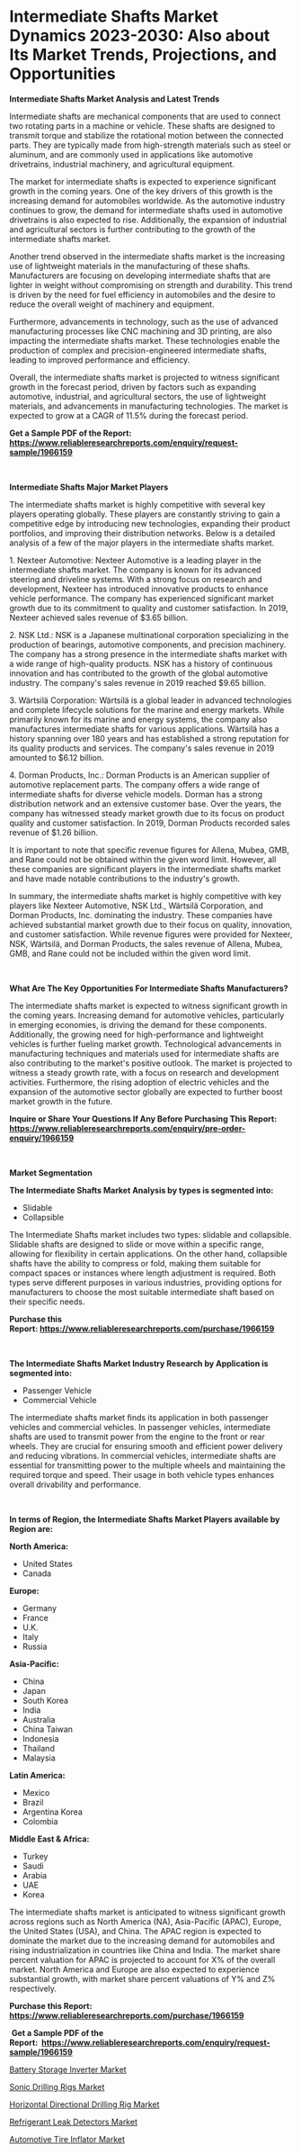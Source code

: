<p><h1>Intermediate Shafts Market Dynamics 2023-2030: Also about Its Market Trends, Projections, and Opportunities</h1></p><p><strong>Intermediate Shafts Market Analysis and Latest Trends</strong></p>
<p><p>Intermediate shafts are mechanical components that are used to connect two rotating parts in a machine or vehicle. These shafts are designed to transmit torque and stabilize the rotational motion between the connected parts. They are typically made from high-strength materials such as steel or aluminum, and are commonly used in applications like automotive drivetrains, industrial machinery, and agricultural equipment.</p><p>The market for intermediate shafts is expected to experience significant growth in the coming years. One of the key drivers of this growth is the increasing demand for automobiles worldwide. As the automotive industry continues to grow, the demand for intermediate shafts used in automotive drivetrains is also expected to rise. Additionally, the expansion of industrial and agricultural sectors is further contributing to the growth of the intermediate shafts market.</p><p>Another trend observed in the intermediate shafts market is the increasing use of lightweight materials in the manufacturing of these shafts. Manufacturers are focusing on developing intermediate shafts that are lighter in weight without compromising on strength and durability. This trend is driven by the need for fuel efficiency in automobiles and the desire to reduce the overall weight of machinery and equipment.</p><p>Furthermore, advancements in technology, such as the use of advanced manufacturing processes like CNC machining and 3D printing, are also impacting the intermediate shafts market. These technologies enable the production of complex and precision-engineered intermediate shafts, leading to improved performance and efficiency.</p><p>Overall, the intermediate shafts market is projected to witness significant growth in the forecast period, driven by factors such as expanding automotive, industrial, and agricultural sectors, the use of lightweight materials, and advancements in manufacturing technologies. The market is expected to grow at a CAGR of 11.5% during the forecast period.</p></p>
<p><strong>Get a Sample PDF of the Report:&nbsp; <a href="https://www.reliableresearchreports.com/enquiry/request-sample/1966159">https://www.reliableresearchreports.com/enquiry/request-sample/1966159</a></strong></p>
<p>&nbsp;</p>
<p><strong>Intermediate Shafts Major Market Players</strong></p>
<p><p>The intermediate shafts market is highly competitive with several key players operating globally. These players are constantly striving to gain a competitive edge by introducing new technologies, expanding their product portfolios, and improving their distribution networks. Below is a detailed analysis of a few of the major players in the intermediate shafts market.</p><p>1. Nexteer Automotive: Nexteer Automotive is a leading player in the intermediate shafts market. The company is known for its advanced steering and driveline systems. With a strong focus on research and development, Nexteer has introduced innovative products to enhance vehicle performance. The company has experienced significant market growth due to its commitment to quality and customer satisfaction. In 2019, Nexteer achieved sales revenue of $3.65 billion.</p><p>2. NSK Ltd.: NSK is a Japanese multinational corporation specializing in the production of bearings, automotive components, and precision machinery. The company has a strong presence in the intermediate shafts market with a wide range of high-quality products. NSK has a history of continuous innovation and has contributed to the growth of the global automotive industry. The company's sales revenue in 2019 reached $9.65 billion.</p><p>3. Wärtsilä Corporation: Wärtsilä is a global leader in advanced technologies and complete lifecycle solutions for the marine and energy markets. While primarily known for its marine and energy systems, the company also manufactures intermediate shafts for various applications. Wärtsilä has a history spanning over 180 years and has established a strong reputation for its quality products and services. The company's sales revenue in 2019 amounted to $6.12 billion.</p><p>4. Dorman Products, Inc.: Dorman Products is an American supplier of automotive replacement parts. The company offers a wide range of intermediate shafts for diverse vehicle models. Dorman has a strong distribution network and an extensive customer base. Over the years, the company has witnessed steady market growth due to its focus on product quality and customer satisfaction. In 2019, Dorman Products recorded sales revenue of $1.26 billion.</p><p>It is important to note that specific revenue figures for Allena, Mubea, GMB, and Rane could not be obtained within the given word limit. However, all these companies are significant players in the intermediate shafts market and have made notable contributions to the industry's growth.</p><p>In summary, the intermediate shafts market is highly competitive with key players like Nexteer Automotive, NSK Ltd., Wärtsilä Corporation, and Dorman Products, Inc. dominating the industry. These companies have achieved substantial market growth due to their focus on quality, innovation, and customer satisfaction. While revenue figures were provided for Nexteer, NSK, Wärtsilä, and Dorman Products, the sales revenue of Allena, Mubea, GMB, and Rane could not be included within the given word limit.</p></p>
<p>&nbsp;</p>
<p><strong>What Are The Key Opportunities For Intermediate Shafts Manufacturers?</strong></p>
<p><p>The intermediate shafts market is expected to witness significant growth in the coming years. Increasing demand for automotive vehicles, particularly in emerging economies, is driving the demand for these components. Additionally, the growing need for high-performance and lightweight vehicles is further fueling market growth. Technological advancements in manufacturing techniques and materials used for intermediate shafts are also contributing to the market's positive outlook. The market is projected to witness a steady growth rate, with a focus on research and development activities. Furthermore, the rising adoption of electric vehicles and the expansion of the automotive sector globally are expected to further boost market growth in the future.</p></p>
<p><strong>Inquire or Share Your Questions If Any Before Purchasing This Report: <a href="https://www.reliableresearchreports.com/enquiry/pre-order-enquiry/1966159">https://www.reliableresearchreports.com/enquiry/pre-order-enquiry/1966159</a></strong></p>
<p>&nbsp;</p>
<p><strong>Market Segmentation</strong></p>
<p><strong>The Intermediate Shafts Market Analysis by types is segmented into:</strong></p>
<p><ul><li>Slidable</li><li>Collapsible</li></ul></p>
<p><p>The Intermediate Shafts market includes two types: slidable and collapsible. Slidable shafts are designed to slide or move within a specific range, allowing for flexibility in certain applications. On the other hand, collapsible shafts have the ability to compress or fold, making them suitable for compact spaces or instances where length adjustment is required. Both types serve different purposes in various industries, providing options for manufacturers to choose the most suitable intermediate shaft based on their specific needs.</p></p>
<p><strong>Purchase this Report:&nbsp;<a href="https://www.reliableresearchreports.com/purchase/1966159">https://www.reliableresearchreports.com/purchase/1966159</a></strong></p>
<p>&nbsp;</p>
<p><strong>The Intermediate Shafts Market Industry Research by Application is segmented into:</strong></p>
<p><ul><li>Passenger Vehicle</li><li>Commercial Vehicle</li></ul></p>
<p><p>The intermediate shafts market finds its application in both passenger vehicles and commercial vehicles. In passenger vehicles, intermediate shafts are used to transmit power from the engine to the front or rear wheels. They are crucial for ensuring smooth and efficient power delivery and reducing vibrations. In commercial vehicles, intermediate shafts are essential for transmitting power to the multiple wheels and maintaining the required torque and speed. Their usage in both vehicle types enhances overall drivability and performance.</p></p>
<p>&nbsp;</p>
<p><strong>In terms of Region, the Intermediate Shafts Market Players available by Region are:</strong></p>
<p>
    <p> <strong> North America: </strong>
        <ul>
            <li>United States</li>
            <li>Canada</li>
        </ul>
        </p> 
    <p> <strong> Europe: </strong>
        <ul>
            <li>Germany</li>
            <li>France</li>
            <li>U.K.</li>
            <li>Italy</li>
            <li>Russia</li>
        </ul>
        </p> 
    <p> <strong> Asia-Pacific: </strong>
        <ul>
            <li>China</li>
            <li>Japan</li>
            <li>South Korea</li>
            <li>India</li>
            <li>Australia</li>
            <li>China Taiwan</li>
            <li>Indonesia</li>
            <li>Thailand</li>
            <li>Malaysia</li>
        </ul>
        </p> 
    <p> <strong> Latin America: </strong>
        <ul>
            <li>Mexico</li>
            <li>Brazil</li>
            <li>Argentina Korea</li>
            <li>Colombia</li>
        </ul>
        </p> 
    <p> <strong> Middle East & Africa: </strong>
        <ul>
            <li>Turkey</li>
            <li>Saudi</li>
            <li>Arabia</li>
            <li>UAE</li>
            <li>Korea</li>
        </ul>
    </p>
    </p>
<p><p>The intermediate shafts market is anticipated to witness significant growth across regions such as North America (NA), Asia-Pacific (APAC), Europe, the United States (USA), and China. The APAC region is expected to dominate the market due to the increasing demand for automobiles and rising industrialization in countries like China and India. The market share percent valuation for APAC is projected to account for X% of the overall market. North America and Europe are also expected to experience substantial growth, with market share percent valuations of Y% and Z% respectively.</p></p>
<p><strong>Purchase this Report: <a href="https://www.reliableresearchreports.com/purchase/1966159">https://www.reliableresearchreports.com/purchase/1966159</a></strong></p>
<p>&nbsp;<strong>Get a Sample PDF of the Report:&nbsp;&nbsp;<a href="https://www.reliableresearchreports.com/enquiry/request-sample/1966159">https://www.reliableresearchreports.com/enquiry/request-sample/1966159</a></strong></p>
<p><strong></strong></p>
<p><p><a href="https://medium.com/@loretamusaj85/battery-storage-inverter-market-size-cagr-trends-2024-2030-65a98e5abce4">Battery Storage Inverter Market</a></p><p><a href="https://www.linkedin.com/pulse/sonic-drilling-rigs-market-research-report-unlocks-analysis-j44be/">Sonic Drilling Rigs Market</a></p><p><a href="https://www.linkedin.com/pulse/horizontal-directional-drilling-rig-market-challenges-opportunities-4m7ee/">Horizontal Directional Drilling Rig Market</a></p><p><a href="https://medium.com/@v27092023/refrigerant-leak-detectors-market-share-evolution-and-market-growth-trends-2023-2030-cadddd4a52a9">Refrigerant Leak Detectors Market</a></p><p><a href="https://github.com/rahu1501/Market-Research-Report-List-1/blob/main/automotive-tire-inflator-market.md">Automotive Tire Inflator Market</a></p></p>